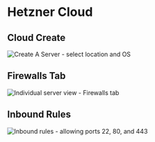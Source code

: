 # Hetzner Cloud

## Cloud Create

![Create A Server - select location and OS](/images/hetzner-cloud-create.png)

## Firewalls Tab

![Individual server view - Firewalls tab](/images/hetzner-cloud-firewalls-tab.png)

## Inbound Rules

![Inbound rules - allowing ports 22, 80, and 443](/images/hetzner-cloud-inbound-rules.png)
